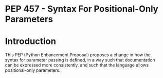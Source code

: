 PEP 457 - Syntax For Positional-Only Parameters
===============

# Introduction
This PEP (Python Enhancement Proposal) proposes a change in how the syntax for parameter passing is
defined, in a way such that documentation can be expressed more consistently, and such that
the language allows positional-only parameters.
